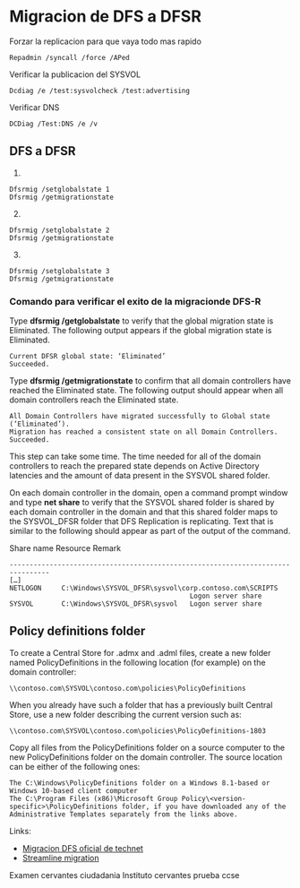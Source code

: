# Migracion de DFS a DFSR

Forzar la replicacion para que vaya todo mas rapido
```
Repadmin /syncall /force /APed
```

Verificar la publicacion del SYSVOL
```
Dcdiag /e /test:sysvolcheck /test:advertising
```

Verificar DNS
```
DCDiag /Test:DNS /e /v
```

## DFS a DFSR
1)
```
Dfsrmig /setglobalstate 1
Dfsrmig /getmigrationstate
```
2)
```
Dfsrmig /setglobalstate 2
Dfsrmig /getmigrationstate
```
3)
```
Dfsrmig /setglobalstate 3
Dfsrmig /getmigrationstate
```
### Comando para verificar el exito de la migracionde DFS-R

Type **dfsrmig /getglobalstate** to verify that the global migration state is Eliminated. The following output appears if the global migration state is Eliminated.
```
Current DFSR global state: ‘Eliminated’ 
Succeeded.
```
Type **dfsrmig /getmigrationstate** to confirm that all domain controllers have reached the Eliminated state. The following output should appear when all domain controllers reach the Eliminated state.
```
All Domain Controllers have migrated successfully to Global state (‘Eliminated’). 
Migration has reached a consistent state on all Domain Controllers. 
Succeeded.
```
This step can take some time. The time needed for all of the domain controllers to reach the prepared state depends on Active Directory latencies and the amount of data present in the SYSVOL shared folder.

On each domain controller in the domain, open a command prompt window and type **net share** to verify that the SYSVOL shared folder is shared by each domain controller in the domain and that this shared folder maps to the SYSVOL_DFSR folder that DFS Replication is replicating. Text that is similar to the following should appear as part of the output of the command.

Share name   Resource                        Remark
```
--------------------------------------------------------------------------------
[…]
NETLOGON     C:\Windows\SYSVOL_DFSR\sysvol\corp.contoso.com\SCRIPTS
                                             Logon server share
SYSVOL       C:\Windows\SYSVOL_DFSR\sysvol   Logon server share
```

## Policy definitions folder


To create a Central Store for .admx and .adml files, create a new folder named PolicyDefinitions in the following location (for example) on the domain controller:
```
\\contoso.com\SYSVOL\contoso.com\policies\PolicyDefinitions
```
When you already have such a folder that has a previously built Central Store, use a new folder describing the current version such as:
```
\\contoso.com\SYSVOL\contoso.com\policies\PolicyDefinitions-1803
```
Copy all files from the PolicyDefinitions folder on a source computer to the new PolicyDefinitions folder on the domain controller. The source location can be either of the following ones:
```
The C:\Windows\PolicyDefinitions folder on a Windows 8.1-based or Windows 10-based client computer
The C:\Program Files (x86)\Microsoft Group Policy\<version-specific>\PolicyDefinitions folder, if you have downloaded any of the Administrative Templates separately from the links above.
```
Links: 

- [Migracion DFS oficial de technet](https://learn.microsoft.com/en-us/previous-versions/windows/it-pro/windows-server-2008-r2-and-2008/dd640254(v=ws.10))
- [Streamline migration](https://techcommunity.microsoft.com/t5/storage-at-microsoft/streamlined-migration-of-frs-to-dfsr-sysvol/ba-p/425405)

Examen cervantes ciudadania
Instituto cervantes prueba ccse